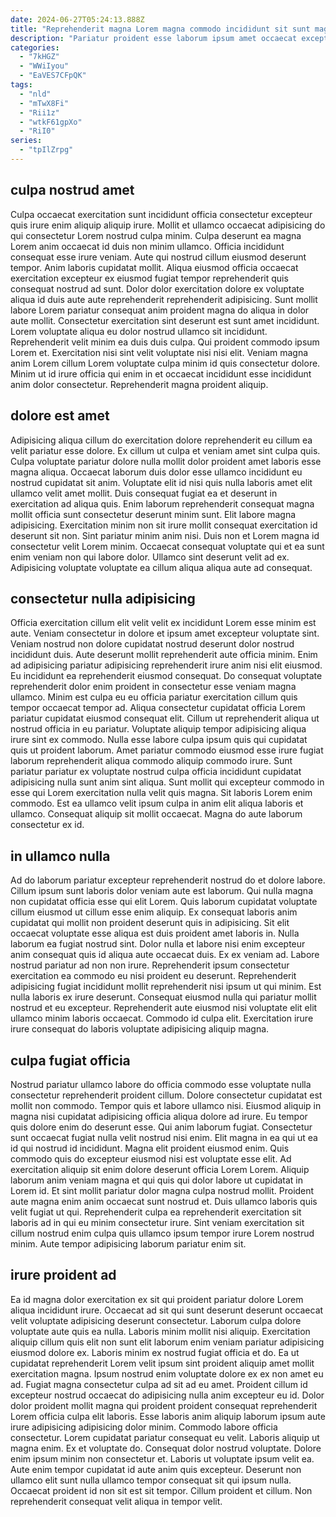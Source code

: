 ```yaml
---
date: 2024-06-27T05:24:13.888Z
title: "Reprehenderit magna Lorem magna commodo incididunt sit sunt magna."
description: "Pariatur proident esse laborum ipsum amet occaecat excepteur non ipsum consectetur excepteur. Adipisicing aute esse enim irure enim nostrud do ullamco magna sit."
categories:
  - "7kHGZ"
  - "WWiIyou"
  - "EaVES7CFpQK"
tags:
  - "nld"
  - "mTwX8Fi"
  - "Rii1z"
  - "wtkF61gpXo"
  - "RiI0"
series:
  - "tpIlZrpg"
---
```



## culpa nostrud amet

Culpa occaecat exercitation sunt incididunt officia consectetur excepteur quis irure enim aliquip aliquip irure. Mollit et ullamco occaecat adipisicing do qui consectetur Lorem nostrud culpa minim. Culpa deserunt ea magna Lorem anim occaecat id duis non minim ullamco. Officia incididunt consequat esse irure veniam. Aute qui nostrud cillum eiusmod deserunt tempor. Anim laboris cupidatat mollit. Aliqua eiusmod officia occaecat exercitation excepteur ex eiusmod fugiat tempor reprehenderit quis consequat nostrud ad sunt.
Dolor dolor exercitation dolore ex voluptate aliqua id duis aute aute reprehenderit reprehenderit adipisicing. Sunt mollit labore Lorem pariatur consequat anim proident magna do aliqua in dolor aute mollit. Consectetur exercitation sint deserunt est sunt amet incididunt. Lorem voluptate aliqua eu dolor nostrud ullamco sit incididunt.
Reprehenderit velit minim ea duis duis culpa. Qui proident commodo ipsum Lorem et. Exercitation nisi sint velit voluptate nisi nisi elit. Veniam magna anim Lorem cillum Lorem voluptate culpa minim id quis consectetur dolore. Minim ut id irure officia qui enim in et occaecat incididunt esse incididunt anim dolor consectetur. Reprehenderit magna proident aliquip.

## dolore est amet

Adipisicing aliqua cillum do exercitation dolore reprehenderit eu cillum ea velit pariatur esse dolore. Ex cillum ut culpa et veniam amet sint culpa quis. Culpa voluptate pariatur dolore nulla mollit dolor proident amet laboris esse magna aliqua. Occaecat laborum duis dolor esse ullamco incididunt eu nostrud cupidatat sit anim. Voluptate elit id nisi quis nulla laboris amet elit ullamco velit amet mollit.
Duis consequat fugiat ea et deserunt in exercitation ad aliqua quis. Enim laborum reprehenderit consequat magna mollit officia sunt consectetur deserunt minim sunt. Elit labore magna adipisicing. Exercitation minim non sit irure mollit consequat exercitation id deserunt sit non. Sint pariatur minim anim nisi.
Duis non et Lorem magna id consectetur velit Lorem minim. Occaecat consequat voluptate qui et ea sunt enim veniam non qui labore dolor. Ullamco sint deserunt velit ad ex. Adipisicing voluptate voluptate ea cillum aliqua aliqua aute ad consequat.

## consectetur nulla adipisicing

Officia exercitation cillum elit velit velit ex incididunt Lorem esse minim est aute. Veniam consectetur in dolore et ipsum amet excepteur voluptate sint. Veniam nostrud non dolore cupidatat nostrud deserunt dolor nostrud incididunt duis. Aute deserunt mollit reprehenderit aute officia minim. Enim ad adipisicing pariatur adipisicing reprehenderit irure anim nisi elit eiusmod.
Eu incididunt ea reprehenderit eiusmod consequat. Do consequat voluptate reprehenderit dolor enim proident in consectetur esse veniam magna ullamco. Minim est culpa eu eu officia pariatur exercitation cillum quis tempor occaecat tempor ad. Aliqua consectetur cupidatat officia Lorem pariatur cupidatat eiusmod consequat elit. Cillum ut reprehenderit aliqua ut nostrud officia in eu pariatur. Voluptate aliquip tempor adipisicing aliqua irure sint ex commodo. Nulla esse labore culpa ipsum quis qui cupidatat quis ut proident laborum. Amet pariatur commodo eiusmod esse irure fugiat laborum reprehenderit aliqua commodo aliquip commodo irure.
Sunt pariatur pariatur ex voluptate nostrud culpa officia incididunt cupidatat adipisicing nulla sunt anim sint aliqua. Sunt mollit qui excepteur commodo in esse qui Lorem exercitation nulla velit quis magna. Sit laboris Lorem enim commodo. Est ea ullamco velit ipsum culpa in anim elit aliqua laboris et ullamco. Consequat aliquip sit mollit occaecat. Magna do aute laborum consectetur ex id.

## in ullamco nulla

Ad do laborum pariatur excepteur reprehenderit nostrud do et dolore labore. Cillum ipsum sunt laboris dolor veniam aute est laborum. Qui nulla magna non cupidatat officia esse qui elit Lorem. Quis laborum cupidatat voluptate cillum eiusmod ut cillum esse enim aliquip. Ex consequat laboris anim cupidatat qui mollit non proident deserunt quis in adipisicing. Sit elit occaecat voluptate esse aliqua est duis proident amet laboris in. Nulla laborum ea fugiat nostrud sint. Dolor nulla et labore nisi enim excepteur anim consequat quis id aliqua aute occaecat duis.
Ex ex veniam ad. Labore nostrud pariatur ad non non irure. Reprehenderit ipsum consectetur exercitation ea commodo eu nisi proident eu deserunt. Reprehenderit adipisicing fugiat incididunt mollit reprehenderit nisi ipsum ut qui minim.
Est nulla laboris ex irure deserunt. Consequat eiusmod nulla qui pariatur mollit nostrud et eu excepteur. Reprehenderit aute eiusmod nisi voluptate elit elit ullamco minim laboris occaecat. Commodo id culpa elit. Exercitation irure irure consequat do laboris voluptate adipisicing aliquip magna.

## culpa fugiat officia

Nostrud pariatur ullamco labore do officia commodo esse voluptate nulla consectetur reprehenderit proident cillum. Dolore consectetur cupidatat est mollit non commodo. Tempor quis et labore ullamco nisi. Eiusmod aliquip in magna nisi cupidatat adipisicing officia aliqua dolore ad irure. Eu tempor quis dolore enim do deserunt esse. Qui anim laborum fugiat.
Consectetur sunt occaecat fugiat nulla velit nostrud nisi enim. Elit magna in ea qui ut ea id qui nostrud id incididunt. Magna elit proident eiusmod enim. Quis commodo quis do excepteur eiusmod nisi est voluptate esse elit. Ad exercitation aliquip sit enim dolore deserunt officia Lorem Lorem.
Aliquip laborum anim veniam magna et qui quis qui dolor labore ut cupidatat in Lorem id. Et sint mollit pariatur dolor magna culpa nostrud mollit. Proident aute magna enim anim occaecat sunt nostrud et. Duis ullamco laboris quis velit fugiat ut qui. Reprehenderit culpa ea reprehenderit exercitation sit laboris ad in qui eu minim consectetur irure. Sint veniam exercitation sit cillum nostrud enim culpa quis ullamco ipsum tempor irure Lorem nostrud minim. Aute tempor adipisicing laborum pariatur enim sit.

## irure proident ad

Ea id magna dolor exercitation ex sit qui proident pariatur dolore Lorem aliqua incididunt irure. Occaecat ad sit qui sunt deserunt deserunt occaecat velit voluptate adipisicing deserunt consectetur. Laborum culpa dolore voluptate aute quis ea nulla. Laboris minim mollit nisi aliquip. Exercitation aliquip cillum quis elit non sunt elit laborum enim veniam pariatur adipisicing eiusmod dolore ex. Laboris minim ex nostrud fugiat officia et do. Ea ut cupidatat reprehenderit Lorem velit ipsum sint proident aliquip amet mollit exercitation magna. Ipsum nostrud enim voluptate dolore ex ex non amet eu ad.
Fugiat magna consectetur culpa ad sit ad eu amet. Proident cillum id excepteur nostrud occaecat do adipisicing nulla anim excepteur eu id. Dolor dolor proident mollit magna qui proident proident consequat reprehenderit Lorem officia culpa elit laboris. Esse laboris anim aliquip laborum ipsum aute irure adipisicing adipisicing dolor minim. Commodo labore officia consectetur. Lorem cupidatat pariatur consequat eu velit. Laboris aliquip ut magna enim. Ex et voluptate do.
Consequat dolor nostrud voluptate. Dolore enim ipsum minim non consectetur et. Laboris ut voluptate ipsum velit ea. Aute enim tempor cupidatat id aute anim quis excepteur. Deserunt non ullamco elit sunt nulla ullamco tempor consequat sit qui ipsum nulla. Occaecat proident id non sit est sit tempor. Cillum proident et cillum. Non reprehenderit consequat velit aliqua in tempor velit.

